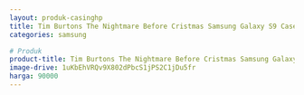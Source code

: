 ```yaml
---
layout: produk-casinghp
title: Tim Burtons The Nightmare Before Cristmas Samsung Galaxy S9 Case
categories: samsung

# Produk
product-title: Tim Burtons The Nightmare Before Cristmas Samsung Galaxy S9 Case
image-drive: 1uKbEhVRQv9X802dPbcS1jPS2C1jDu5fr
harga: 90000
---
```


